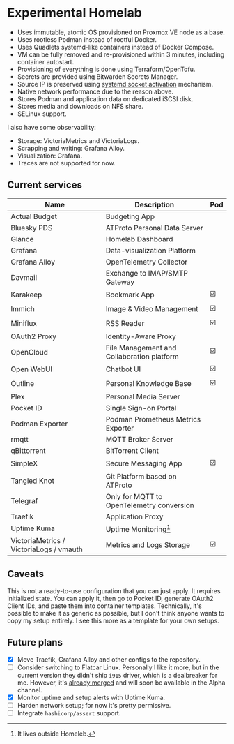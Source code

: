 # Experimental Homelab

- Uses immutable, atomic OS provisioned on Proxmox VE node as a base.
- Uses rootless Podman instead of rootful Docker.
- Uses Quadlets systemd-like containers instead of Docker Compose.
- VM can be fully removed and re-provisioned within 3 minutes, including container autostart.
- Provisioning of everything is done using Terraform/OpenTofu.
- Secrets are provided using Bitwarden Secrets Manager.
- Source IP is preserved using [systemd socket activation](https://github.com/eriksjolund/podman-networking-docs?tab=readme-ov-file#socket-activation-systemd-user-service) mechanism.
- Native network performance due to the reason above.
- Stores Podman and application data on dedicated iSCSI disk.
- Stores media and downloads on NFS share.
- SELinux support.

I also have some observability:

  - Storage: VictoriaMetrics and VictoriaLogs.
  - Scrapping and writing: Grafana Alloy.
  - Visualization: Grafana.
  - Traces are not supported for now.

## Current services

| Name                                    | Description                                | Pod |
|-----------------------------------------|--------------------------------------------|-----|
| Actual Budget                           | Budgeting App                              |     |
| Bluesky PDS                             | ATProto Personal Data Server               |     |
| Glance                                  | Homelab Dashboard                          |     |
| Grafana                                 | Data-visualization Platform                |     |
| Grafana Alloy                           | OpenTelemetry Collector                    |     |
| Davmail                                 | Exchange to IMAP/SMTP Gateway              |     |
| Karakeep                                | Bookmark App                               | ☑️  |
| Immich                                  | Image & Video Management                   | ☑️  |
| Miniflux                                | RSS Reader                                 | ☑️  |
| OAuth2 Proxy                            | Identity-Aware Proxy                       |     |
| OpenCloud                               | File Management and Collaboration platform | ☑️  |
| Open WebUI                              | Chatbot UI                                 | ☑️  |
| Outline                                 | Personal Knowledge Base                    | ☑️  |
| Plex                                    | Personal Media Server                      |     |
| Pocket ID                               | Single Sign-on Portal                      |     |
| Podman Exporter                         | Podman Prometheus Metrics Exporter         |     |
| rmqtt                                   | MQTT Broker Server                         |     |
| qBittorrent                             | BitTorrent Client                          |     |
| SimpleX                                 | Secure Messaging App                       | ☑️  |
| Tangled Knot                            | Git Platform based on ATProto              |     |
| Telegraf                                | Only for MQTT to OpenTelemetry conversion  |     |
| Traefik                                 | Application Proxy                          |     |
| Uptime Kuma                             | Uptime Monitoring[^1]                      |     |
| VictoriaMetrics / VictoriaLogs / vmauth | Metrics and Logs Storage                   | ☑️  |

[^1]: It lives outside Homeleb.

## Caveats

This is not a ready-to-use configuration that you can just apply. It requires initialized state.
You can apply it, then go to Pocket ID, generate OAuth2 Client IDs, and paste them into container templates.
Technically, it's possible to make it as generic as possible, but I don't think anyone wants to copy my setup entirely.
I see this more as a template for your own setups.

## Future plans

- [x] Move Traefik, Grafana Alloy and other configs to the repository. 
- [ ] Consider switching to Flatcar Linux. Personally I like it more, but in the current version they didn't ship
     `i915` driver, which is a dealbreaker for me. However, it's [already merged](https://github.com/flatcar/scripts/pull/2349)
      and will soon be available in the Alpha channel.
- [x] Monitor uptime and setup alerts with Uptime Kuma.
- [ ] Harden network setup; for now it's pretty permissive.
- [ ] Integrate `hashicorp/assert` support.
